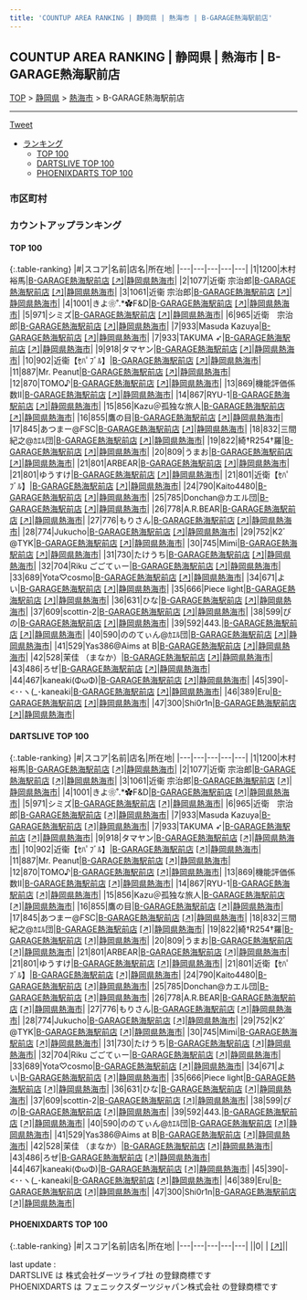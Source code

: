 ```yaml
---
title: 'COUNTUP AREA RANKING | 静岡県 | 熱海市 | B-GARAGE熱海駅前店'
---
```

## COUNTUP AREA RANKING | 静岡県 | 熱海市 | B-GARAGE熱海駅前店

[TOP](/darts/rank/) > [静岡県](/darts/rank/静岡県/) > [熱海市](/darts/rank/静岡県/熱海市/) > B-GARAGE熱海駅前店

___

<a href="https://twitter.com/share?ref_src=twsrc%5Etfw" data-text="COUNTUP AREA RANKING | 静岡県熱海市B-GARAGE熱海駅前店" class="twitter-share-button" data-hashtags="DARTSLIVE,PHOENIXDARTS,darts,ダーツ" data-show-count="false">Tweet</a>

* [ランキング](#カウントアップランキング)
    * [TOP 100](#top-100)
    * [DARTSLIVE TOP 100](#dartslive-top-100)
    * [PHOENIXDARTS TOP 100](#phoenixdarts-top-100)

### 市区町村

<ul>

</ul>

### カウントアップランキング

#### TOP 100



{:.table-ranking}
|#|スコア|名前|店名|所在地|
|---|---|---|---|---|
|1|1200|<span class="rank-name-dl">木村 裕馬</span>|<a href="/darts/rank/shops/8d57c22f6e53f4ff25d56fb0e5c39bac.html">B-GARAGE熱海駅前店</a> <a href="https://search.dartslive.com/jp/shop/8d57c22f6e53f4ff25d56fb0e5c39bac">[↗]</a>|<a href="/darts/rank/静岡県/熱海市">静岡県熱海市</a>|
|2|1077|<span class="rank-name-dl">近衛 宗治郎</span>|<a href="/darts/rank/shops/8d57c22f6e53f4ff25d56fb0e5c39bac.html">B-GARAGE熱海駅前店</a> <a href="https://search.dartslive.com/jp/shop/8d57c22f6e53f4ff25d56fb0e5c39bac">[↗]</a>|<a href="/darts/rank/静岡県/熱海市">静岡県熱海市</a>|
|3|1061|<span class="rank-name-dl">近衞 宗治郎</span>|<a href="/darts/rank/shops/8d57c22f6e53f4ff25d56fb0e5c39bac.html">B-GARAGE熱海駅前店</a> <a href="https://search.dartslive.com/jp/shop/8d57c22f6e53f4ff25d56fb0e5c39bac">[↗]</a>|<a href="/darts/rank/静岡県/熱海市">静岡県熱海市</a>|
|4|1001|<span class="rank-name-dl">きよ❀˚.*✿F&amp;D</span>|<a href="/darts/rank/shops/8d57c22f6e53f4ff25d56fb0e5c39bac.html">B-GARAGE熱海駅前店</a> <a href="https://search.dartslive.com/jp/shop/8d57c22f6e53f4ff25d56fb0e5c39bac">[↗]</a>|<a href="/darts/rank/静岡県/熱海市">静岡県熱海市</a>|
|5|971|<span class="rank-name-dl">シミズ</span>|<a href="/darts/rank/shops/8d57c22f6e53f4ff25d56fb0e5c39bac.html">B-GARAGE熱海駅前店</a> <a href="https://search.dartslive.com/jp/shop/8d57c22f6e53f4ff25d56fb0e5c39bac">[↗]</a>|<a href="/darts/rank/静岡県/熱海市">静岡県熱海市</a>|
|6|965|<span class="rank-name-dl">近衛　宗治郎</span>|<a href="/darts/rank/shops/8d57c22f6e53f4ff25d56fb0e5c39bac.html">B-GARAGE熱海駅前店</a> <a href="https://search.dartslive.com/jp/shop/8d57c22f6e53f4ff25d56fb0e5c39bac">[↗]</a>|<a href="/darts/rank/静岡県/熱海市">静岡県熱海市</a>|
|7|933|<span class="rank-name-dl">Masuda Kazuya</span>|<a href="/darts/rank/shops/8d57c22f6e53f4ff25d56fb0e5c39bac.html">B-GARAGE熱海駅前店</a> <a href="https://search.dartslive.com/jp/shop/8d57c22f6e53f4ff25d56fb0e5c39bac">[↗]</a>|<a href="/darts/rank/静岡県/熱海市">静岡県熱海市</a>|
|7|933|<span class="rank-name-dl">TAKUMA ➶</span>|<a href="/darts/rank/shops/8d57c22f6e53f4ff25d56fb0e5c39bac.html">B-GARAGE熱海駅前店</a> <a href="https://search.dartslive.com/jp/shop/8d57c22f6e53f4ff25d56fb0e5c39bac">[↗]</a>|<a href="/darts/rank/静岡県/熱海市">静岡県熱海市</a>|
|9|918|<span class="rank-name-dl">タマヤン</span>|<a href="/darts/rank/shops/8d57c22f6e53f4ff25d56fb0e5c39bac.html">B-GARAGE熱海駅前店</a> <a href="https://search.dartslive.com/jp/shop/8d57c22f6e53f4ff25d56fb0e5c39bac">[↗]</a>|<a href="/darts/rank/静岡県/熱海市">静岡県熱海市</a>|
|10|902|<span class="rank-name-dl">近衞【ｾﾊﾟﾌﾞﾙ】</span>|<a href="/darts/rank/shops/8d57c22f6e53f4ff25d56fb0e5c39bac.html">B-GARAGE熱海駅前店</a> <a href="https://search.dartslive.com/jp/shop/8d57c22f6e53f4ff25d56fb0e5c39bac">[↗]</a>|<a href="/darts/rank/静岡県/熱海市">静岡県熱海市</a>|
|11|887|<span class="rank-name-dl">Mr. Peanut</span>|<a href="/darts/rank/shops/8d57c22f6e53f4ff25d56fb0e5c39bac.html">B-GARAGE熱海駅前店</a> <a href="https://search.dartslive.com/jp/shop/8d57c22f6e53f4ff25d56fb0e5c39bac">[↗]</a>|<a href="/darts/rank/静岡県/熱海市">静岡県熱海市</a>|
|12|870|<span class="rank-name-dl">TOMO♪</span>|<a href="/darts/rank/shops/8d57c22f6e53f4ff25d56fb0e5c39bac.html">B-GARAGE熱海駅前店</a> <a href="https://search.dartslive.com/jp/shop/8d57c22f6e53f4ff25d56fb0e5c39bac">[↗]</a>|<a href="/darts/rank/静岡県/熱海市">静岡県熱海市</a>|
|13|869|<span class="rank-name-dl">機能評価係数Ⅱ</span>|<a href="/darts/rank/shops/8d57c22f6e53f4ff25d56fb0e5c39bac.html">B-GARAGE熱海駅前店</a> <a href="https://search.dartslive.com/jp/shop/8d57c22f6e53f4ff25d56fb0e5c39bac">[↗]</a>|<a href="/darts/rank/静岡県/熱海市">静岡県熱海市</a>|
|14|867|<span class="rank-name-dl">RYU-1</span>|<a href="/darts/rank/shops/8d57c22f6e53f4ff25d56fb0e5c39bac.html">B-GARAGE熱海駅前店</a> <a href="https://search.dartslive.com/jp/shop/8d57c22f6e53f4ff25d56fb0e5c39bac">[↗]</a>|<a href="/darts/rank/静岡県/熱海市">静岡県熱海市</a>|
|15|856|<span class="rank-name-dl">Kazu＠孤独な旅人</span>|<a href="/darts/rank/shops/8d57c22f6e53f4ff25d56fb0e5c39bac.html">B-GARAGE熱海駅前店</a> <a href="https://search.dartslive.com/jp/shop/8d57c22f6e53f4ff25d56fb0e5c39bac">[↗]</a>|<a href="/darts/rank/静岡県/熱海市">静岡県熱海市</a>|
|16|855|<span class="rank-name-dl">鷹の目</span>|<a href="/darts/rank/shops/8d57c22f6e53f4ff25d56fb0e5c39bac.html">B-GARAGE熱海駅前店</a> <a href="https://search.dartslive.com/jp/shop/8d57c22f6e53f4ff25d56fb0e5c39bac">[↗]</a>|<a href="/darts/rank/静岡県/熱海市">静岡県熱海市</a>|
|17|845|<span class="rank-name-dl">あつまー@FSC</span>|<a href="/darts/rank/shops/8d57c22f6e53f4ff25d56fb0e5c39bac.html">B-GARAGE熱海駅前店</a> <a href="https://search.dartslive.com/jp/shop/8d57c22f6e53f4ff25d56fb0e5c39bac">[↗]</a>|<a href="/darts/rank/静岡県/熱海市">静岡県熱海市</a>|
|18|832|<span class="rank-name-dl">三間 紀之@ｶｴﾙ団</span>|<a href="/darts/rank/shops/8d57c22f6e53f4ff25d56fb0e5c39bac.html">B-GARAGE熱海駅前店</a> <a href="https://search.dartslive.com/jp/shop/8d57c22f6e53f4ff25d56fb0e5c39bac">[↗]</a>|<a href="/darts/rank/静岡県/熱海市">静岡県熱海市</a>|
|19|822|<span class="rank-name-dl">綺†R254†羅</span>|<a href="/darts/rank/shops/8d57c22f6e53f4ff25d56fb0e5c39bac.html">B-GARAGE熱海駅前店</a> <a href="https://search.dartslive.com/jp/shop/8d57c22f6e53f4ff25d56fb0e5c39bac">[↗]</a>|<a href="/darts/rank/静岡県/熱海市">静岡県熱海市</a>|
|20|809|<span class="rank-name-dl">うまお</span>|<a href="/darts/rank/shops/8d57c22f6e53f4ff25d56fb0e5c39bac.html">B-GARAGE熱海駅前店</a> <a href="https://search.dartslive.com/jp/shop/8d57c22f6e53f4ff25d56fb0e5c39bac">[↗]</a>|<a href="/darts/rank/静岡県/熱海市">静岡県熱海市</a>|
|21|801|<span class="rank-name-dl">ARBEAR</span>|<a href="/darts/rank/shops/8d57c22f6e53f4ff25d56fb0e5c39bac.html">B-GARAGE熱海駅前店</a> <a href="https://search.dartslive.com/jp/shop/8d57c22f6e53f4ff25d56fb0e5c39bac">[↗]</a>|<a href="/darts/rank/静岡県/熱海市">静岡県熱海市</a>|
|21|801|<span class="rank-name-dl">ゆうすけ</span>|<a href="/darts/rank/shops/8d57c22f6e53f4ff25d56fb0e5c39bac.html">B-GARAGE熱海駅前店</a> <a href="https://search.dartslive.com/jp/shop/8d57c22f6e53f4ff25d56fb0e5c39bac">[↗]</a>|<a href="/darts/rank/静岡県/熱海市">静岡県熱海市</a>|
|21|801|<span class="rank-name-dl">近衛【ｾﾊﾟﾌﾞﾙ】</span>|<a href="/darts/rank/shops/8d57c22f6e53f4ff25d56fb0e5c39bac.html">B-GARAGE熱海駅前店</a> <a href="https://search.dartslive.com/jp/shop/8d57c22f6e53f4ff25d56fb0e5c39bac">[↗]</a>|<a href="/darts/rank/静岡県/熱海市">静岡県熱海市</a>|
|24|790|<span class="rank-name-dl">Kaito4480</span>|<a href="/darts/rank/shops/8d57c22f6e53f4ff25d56fb0e5c39bac.html">B-GARAGE熱海駅前店</a> <a href="https://search.dartslive.com/jp/shop/8d57c22f6e53f4ff25d56fb0e5c39bac">[↗]</a>|<a href="/darts/rank/静岡県/熱海市">静岡県熱海市</a>|
|25|785|<span class="rank-name-dl">Donchan@カエル団</span>|<a href="/darts/rank/shops/8d57c22f6e53f4ff25d56fb0e5c39bac.html">B-GARAGE熱海駅前店</a> <a href="https://search.dartslive.com/jp/shop/8d57c22f6e53f4ff25d56fb0e5c39bac">[↗]</a>|<a href="/darts/rank/静岡県/熱海市">静岡県熱海市</a>|
|26|778|<span class="rank-name-dl">A.R.BEAR</span>|<a href="/darts/rank/shops/8d57c22f6e53f4ff25d56fb0e5c39bac.html">B-GARAGE熱海駅前店</a> <a href="https://search.dartslive.com/jp/shop/8d57c22f6e53f4ff25d56fb0e5c39bac">[↗]</a>|<a href="/darts/rank/静岡県/熱海市">静岡県熱海市</a>|
|27|776|<span class="rank-name-dl">もりさん</span>|<a href="/darts/rank/shops/8d57c22f6e53f4ff25d56fb0e5c39bac.html">B-GARAGE熱海駅前店</a> <a href="https://search.dartslive.com/jp/shop/8d57c22f6e53f4ff25d56fb0e5c39bac">[↗]</a>|<a href="/darts/rank/静岡県/熱海市">静岡県熱海市</a>|
|28|774|<span class="rank-name-dl">Jukucho</span>|<a href="/darts/rank/shops/8d57c22f6e53f4ff25d56fb0e5c39bac.html">B-GARAGE熱海駅前店</a> <a href="https://search.dartslive.com/jp/shop/8d57c22f6e53f4ff25d56fb0e5c39bac">[↗]</a>|<a href="/darts/rank/静岡県/熱海市">静岡県熱海市</a>|
|29|752|<span class="rank-name-dl">K2ﾞ　@TYK</span>|<a href="/darts/rank/shops/8d57c22f6e53f4ff25d56fb0e5c39bac.html">B-GARAGE熱海駅前店</a> <a href="https://search.dartslive.com/jp/shop/8d57c22f6e53f4ff25d56fb0e5c39bac">[↗]</a>|<a href="/darts/rank/静岡県/熱海市">静岡県熱海市</a>|
|30|745|<span class="rank-name-dl">Mimi</span>|<a href="/darts/rank/shops/8d57c22f6e53f4ff25d56fb0e5c39bac.html">B-GARAGE熱海駅前店</a> <a href="https://search.dartslive.com/jp/shop/8d57c22f6e53f4ff25d56fb0e5c39bac">[↗]</a>|<a href="/darts/rank/静岡県/熱海市">静岡県熱海市</a>|
|31|730|<span class="rank-name-dl">たけうち</span>|<a href="/darts/rank/shops/8d57c22f6e53f4ff25d56fb0e5c39bac.html">B-GARAGE熱海駅前店</a> <a href="https://search.dartslive.com/jp/shop/8d57c22f6e53f4ff25d56fb0e5c39bac">[↗]</a>|<a href="/darts/rank/静岡県/熱海市">静岡県熱海市</a>|
|32|704|<span class="rank-name-dl">Riku ごごてぃー</span>|<a href="/darts/rank/shops/8d57c22f6e53f4ff25d56fb0e5c39bac.html">B-GARAGE熱海駅前店</a> <a href="https://search.dartslive.com/jp/shop/8d57c22f6e53f4ff25d56fb0e5c39bac">[↗]</a>|<a href="/darts/rank/静岡県/熱海市">静岡県熱海市</a>|
|33|689|<span class="rank-name-dl">Yota♡cosmo</span>|<a href="/darts/rank/shops/8d57c22f6e53f4ff25d56fb0e5c39bac.html">B-GARAGE熱海駅前店</a> <a href="https://search.dartslive.com/jp/shop/8d57c22f6e53f4ff25d56fb0e5c39bac">[↗]</a>|<a href="/darts/rank/静岡県/熱海市">静岡県熱海市</a>|
|34|671|<span class="rank-name-dl">よい</span>|<a href="/darts/rank/shops/8d57c22f6e53f4ff25d56fb0e5c39bac.html">B-GARAGE熱海駅前店</a> <a href="https://search.dartslive.com/jp/shop/8d57c22f6e53f4ff25d56fb0e5c39bac">[↗]</a>|<a href="/darts/rank/静岡県/熱海市">静岡県熱海市</a>|
|35|666|<span class="rank-name-dl">Piece light</span>|<a href="/darts/rank/shops/8d57c22f6e53f4ff25d56fb0e5c39bac.html">B-GARAGE熱海駅前店</a> <a href="https://search.dartslive.com/jp/shop/8d57c22f6e53f4ff25d56fb0e5c39bac">[↗]</a>|<a href="/darts/rank/静岡県/熱海市">静岡県熱海市</a>|
|36|631|<span class="rank-name-dl">ひな</span>|<a href="/darts/rank/shops/8d57c22f6e53f4ff25d56fb0e5c39bac.html">B-GARAGE熱海駅前店</a> <a href="https://search.dartslive.com/jp/shop/8d57c22f6e53f4ff25d56fb0e5c39bac">[↗]</a>|<a href="/darts/rank/静岡県/熱海市">静岡県熱海市</a>|
|37|609|<span class="rank-name-dl">scottin-2</span>|<a href="/darts/rank/shops/8d57c22f6e53f4ff25d56fb0e5c39bac.html">B-GARAGE熱海駅前店</a> <a href="https://search.dartslive.com/jp/shop/8d57c22f6e53f4ff25d56fb0e5c39bac">[↗]</a>|<a href="/darts/rank/静岡県/熱海市">静岡県熱海市</a>|
|38|599|<span class="rank-name-dl">ぴの</span>|<a href="/darts/rank/shops/8d57c22f6e53f4ff25d56fb0e5c39bac.html">B-GARAGE熱海駅前店</a> <a href="https://search.dartslive.com/jp/shop/8d57c22f6e53f4ff25d56fb0e5c39bac">[↗]</a>|<a href="/darts/rank/静岡県/熱海市">静岡県熱海市</a>|
|39|592|<span class="rank-name-dl">443.</span>|<a href="/darts/rank/shops/8d57c22f6e53f4ff25d56fb0e5c39bac.html">B-GARAGE熱海駅前店</a> <a href="https://search.dartslive.com/jp/shop/8d57c22f6e53f4ff25d56fb0e5c39bac">[↗]</a>|<a href="/darts/rank/静岡県/熱海市">静岡県熱海市</a>|
|40|590|<span class="rank-name-dl">ののてぃん@ｶｴﾙ団</span>|<a href="/darts/rank/shops/8d57c22f6e53f4ff25d56fb0e5c39bac.html">B-GARAGE熱海駅前店</a> <a href="https://search.dartslive.com/jp/shop/8d57c22f6e53f4ff25d56fb0e5c39bac">[↗]</a>|<a href="/darts/rank/静岡県/熱海市">静岡県熱海市</a>|
|41|529|<span class="rank-name-dl">Yas386@Aims at B</span>|<a href="/darts/rank/shops/8d57c22f6e53f4ff25d56fb0e5c39bac.html">B-GARAGE熱海駅前店</a> <a href="https://search.dartslive.com/jp/shop/8d57c22f6e53f4ff25d56fb0e5c39bac">[↗]</a>|<a href="/darts/rank/静岡県/熱海市">静岡県熱海市</a>|
|42|528|<span class="rank-name-dl">茉佳 （まなか）</span>|<a href="/darts/rank/shops/8d57c22f6e53f4ff25d56fb0e5c39bac.html">B-GARAGE熱海駅前店</a> <a href="https://search.dartslive.com/jp/shop/8d57c22f6e53f4ff25d56fb0e5c39bac">[↗]</a>|<a href="/darts/rank/静岡県/熱海市">静岡県熱海市</a>|
|43|486|<span class="rank-name-dl">ろぜ</span>|<a href="/darts/rank/shops/8d57c22f6e53f4ff25d56fb0e5c39bac.html">B-GARAGE熱海駅前店</a> <a href="https://search.dartslive.com/jp/shop/8d57c22f6e53f4ff25d56fb0e5c39bac">[↗]</a>|<a href="/darts/rank/静岡県/熱海市">静岡県熱海市</a>|
|44|467|<span class="rank-name-dl">kaneaki(ΦωΦ)</span>|<a href="/darts/rank/shops/8d57c22f6e53f4ff25d56fb0e5c39bac.html">B-GARAGE熱海駅前店</a> <a href="https://search.dartslive.com/jp/shop/8d57c22f6e53f4ff25d56fb0e5c39bac">[↗]</a>|<a href="/darts/rank/静岡県/熱海市">静岡県熱海市</a>|
|45|390|<span class="rank-name-dl">-&lt;･･ヽ(_･kaneaki</span>|<a href="/darts/rank/shops/8d57c22f6e53f4ff25d56fb0e5c39bac.html">B-GARAGE熱海駅前店</a> <a href="https://search.dartslive.com/jp/shop/8d57c22f6e53f4ff25d56fb0e5c39bac">[↗]</a>|<a href="/darts/rank/静岡県/熱海市">静岡県熱海市</a>|
|46|389|<span class="rank-name-dl">Eru</span>|<a href="/darts/rank/shops/8d57c22f6e53f4ff25d56fb0e5c39bac.html">B-GARAGE熱海駅前店</a> <a href="https://search.dartslive.com/jp/shop/8d57c22f6e53f4ff25d56fb0e5c39bac">[↗]</a>|<a href="/darts/rank/静岡県/熱海市">静岡県熱海市</a>|
|47|300|<span class="rank-name-dl">Shi0r1n</span>|<a href="/darts/rank/shops/8d57c22f6e53f4ff25d56fb0e5c39bac.html">B-GARAGE熱海駅前店</a> <a href="https://search.dartslive.com/jp/shop/8d57c22f6e53f4ff25d56fb0e5c39bac">[↗]</a>|<a href="/darts/rank/静岡県/熱海市">静岡県熱海市</a>|


#### DARTSLIVE TOP 100



{:.table-ranking}
|#|スコア|名前|店名|所在地|
|---|---|---|---|---|
|1|1200|<span class="rank-name-dl">木村 裕馬</span>|<a href="/darts/rank/shops/8d57c22f6e53f4ff25d56fb0e5c39bac.html">B-GARAGE熱海駅前店</a> <a href="https://search.dartslive.com/jp/shop/8d57c22f6e53f4ff25d56fb0e5c39bac">[↗]</a>|<a href="/darts/rank/静岡県/熱海市">静岡県熱海市</a>|
|2|1077|<span class="rank-name-dl">近衛 宗治郎</span>|<a href="/darts/rank/shops/8d57c22f6e53f4ff25d56fb0e5c39bac.html">B-GARAGE熱海駅前店</a> <a href="https://search.dartslive.com/jp/shop/8d57c22f6e53f4ff25d56fb0e5c39bac">[↗]</a>|<a href="/darts/rank/静岡県/熱海市">静岡県熱海市</a>|
|3|1061|<span class="rank-name-dl">近衞 宗治郎</span>|<a href="/darts/rank/shops/8d57c22f6e53f4ff25d56fb0e5c39bac.html">B-GARAGE熱海駅前店</a> <a href="https://search.dartslive.com/jp/shop/8d57c22f6e53f4ff25d56fb0e5c39bac">[↗]</a>|<a href="/darts/rank/静岡県/熱海市">静岡県熱海市</a>|
|4|1001|<span class="rank-name-dl">きよ❀˚.*✿F&amp;D</span>|<a href="/darts/rank/shops/8d57c22f6e53f4ff25d56fb0e5c39bac.html">B-GARAGE熱海駅前店</a> <a href="https://search.dartslive.com/jp/shop/8d57c22f6e53f4ff25d56fb0e5c39bac">[↗]</a>|<a href="/darts/rank/静岡県/熱海市">静岡県熱海市</a>|
|5|971|<span class="rank-name-dl">シミズ</span>|<a href="/darts/rank/shops/8d57c22f6e53f4ff25d56fb0e5c39bac.html">B-GARAGE熱海駅前店</a> <a href="https://search.dartslive.com/jp/shop/8d57c22f6e53f4ff25d56fb0e5c39bac">[↗]</a>|<a href="/darts/rank/静岡県/熱海市">静岡県熱海市</a>|
|6|965|<span class="rank-name-dl">近衛　宗治郎</span>|<a href="/darts/rank/shops/8d57c22f6e53f4ff25d56fb0e5c39bac.html">B-GARAGE熱海駅前店</a> <a href="https://search.dartslive.com/jp/shop/8d57c22f6e53f4ff25d56fb0e5c39bac">[↗]</a>|<a href="/darts/rank/静岡県/熱海市">静岡県熱海市</a>|
|7|933|<span class="rank-name-dl">Masuda Kazuya</span>|<a href="/darts/rank/shops/8d57c22f6e53f4ff25d56fb0e5c39bac.html">B-GARAGE熱海駅前店</a> <a href="https://search.dartslive.com/jp/shop/8d57c22f6e53f4ff25d56fb0e5c39bac">[↗]</a>|<a href="/darts/rank/静岡県/熱海市">静岡県熱海市</a>|
|7|933|<span class="rank-name-dl">TAKUMA ➶</span>|<a href="/darts/rank/shops/8d57c22f6e53f4ff25d56fb0e5c39bac.html">B-GARAGE熱海駅前店</a> <a href="https://search.dartslive.com/jp/shop/8d57c22f6e53f4ff25d56fb0e5c39bac">[↗]</a>|<a href="/darts/rank/静岡県/熱海市">静岡県熱海市</a>|
|9|918|<span class="rank-name-dl">タマヤン</span>|<a href="/darts/rank/shops/8d57c22f6e53f4ff25d56fb0e5c39bac.html">B-GARAGE熱海駅前店</a> <a href="https://search.dartslive.com/jp/shop/8d57c22f6e53f4ff25d56fb0e5c39bac">[↗]</a>|<a href="/darts/rank/静岡県/熱海市">静岡県熱海市</a>|
|10|902|<span class="rank-name-dl">近衞【ｾﾊﾟﾌﾞﾙ】</span>|<a href="/darts/rank/shops/8d57c22f6e53f4ff25d56fb0e5c39bac.html">B-GARAGE熱海駅前店</a> <a href="https://search.dartslive.com/jp/shop/8d57c22f6e53f4ff25d56fb0e5c39bac">[↗]</a>|<a href="/darts/rank/静岡県/熱海市">静岡県熱海市</a>|
|11|887|<span class="rank-name-dl">Mr. Peanut</span>|<a href="/darts/rank/shops/8d57c22f6e53f4ff25d56fb0e5c39bac.html">B-GARAGE熱海駅前店</a> <a href="https://search.dartslive.com/jp/shop/8d57c22f6e53f4ff25d56fb0e5c39bac">[↗]</a>|<a href="/darts/rank/静岡県/熱海市">静岡県熱海市</a>|
|12|870|<span class="rank-name-dl">TOMO♪</span>|<a href="/darts/rank/shops/8d57c22f6e53f4ff25d56fb0e5c39bac.html">B-GARAGE熱海駅前店</a> <a href="https://search.dartslive.com/jp/shop/8d57c22f6e53f4ff25d56fb0e5c39bac">[↗]</a>|<a href="/darts/rank/静岡県/熱海市">静岡県熱海市</a>|
|13|869|<span class="rank-name-dl">機能評価係数Ⅱ</span>|<a href="/darts/rank/shops/8d57c22f6e53f4ff25d56fb0e5c39bac.html">B-GARAGE熱海駅前店</a> <a href="https://search.dartslive.com/jp/shop/8d57c22f6e53f4ff25d56fb0e5c39bac">[↗]</a>|<a href="/darts/rank/静岡県/熱海市">静岡県熱海市</a>|
|14|867|<span class="rank-name-dl">RYU-1</span>|<a href="/darts/rank/shops/8d57c22f6e53f4ff25d56fb0e5c39bac.html">B-GARAGE熱海駅前店</a> <a href="https://search.dartslive.com/jp/shop/8d57c22f6e53f4ff25d56fb0e5c39bac">[↗]</a>|<a href="/darts/rank/静岡県/熱海市">静岡県熱海市</a>|
|15|856|<span class="rank-name-dl">Kazu＠孤独な旅人</span>|<a href="/darts/rank/shops/8d57c22f6e53f4ff25d56fb0e5c39bac.html">B-GARAGE熱海駅前店</a> <a href="https://search.dartslive.com/jp/shop/8d57c22f6e53f4ff25d56fb0e5c39bac">[↗]</a>|<a href="/darts/rank/静岡県/熱海市">静岡県熱海市</a>|
|16|855|<span class="rank-name-dl">鷹の目</span>|<a href="/darts/rank/shops/8d57c22f6e53f4ff25d56fb0e5c39bac.html">B-GARAGE熱海駅前店</a> <a href="https://search.dartslive.com/jp/shop/8d57c22f6e53f4ff25d56fb0e5c39bac">[↗]</a>|<a href="/darts/rank/静岡県/熱海市">静岡県熱海市</a>|
|17|845|<span class="rank-name-dl">あつまー@FSC</span>|<a href="/darts/rank/shops/8d57c22f6e53f4ff25d56fb0e5c39bac.html">B-GARAGE熱海駅前店</a> <a href="https://search.dartslive.com/jp/shop/8d57c22f6e53f4ff25d56fb0e5c39bac">[↗]</a>|<a href="/darts/rank/静岡県/熱海市">静岡県熱海市</a>|
|18|832|<span class="rank-name-dl">三間 紀之@ｶｴﾙ団</span>|<a href="/darts/rank/shops/8d57c22f6e53f4ff25d56fb0e5c39bac.html">B-GARAGE熱海駅前店</a> <a href="https://search.dartslive.com/jp/shop/8d57c22f6e53f4ff25d56fb0e5c39bac">[↗]</a>|<a href="/darts/rank/静岡県/熱海市">静岡県熱海市</a>|
|19|822|<span class="rank-name-dl">綺†R254†羅</span>|<a href="/darts/rank/shops/8d57c22f6e53f4ff25d56fb0e5c39bac.html">B-GARAGE熱海駅前店</a> <a href="https://search.dartslive.com/jp/shop/8d57c22f6e53f4ff25d56fb0e5c39bac">[↗]</a>|<a href="/darts/rank/静岡県/熱海市">静岡県熱海市</a>|
|20|809|<span class="rank-name-dl">うまお</span>|<a href="/darts/rank/shops/8d57c22f6e53f4ff25d56fb0e5c39bac.html">B-GARAGE熱海駅前店</a> <a href="https://search.dartslive.com/jp/shop/8d57c22f6e53f4ff25d56fb0e5c39bac">[↗]</a>|<a href="/darts/rank/静岡県/熱海市">静岡県熱海市</a>|
|21|801|<span class="rank-name-dl">ARBEAR</span>|<a href="/darts/rank/shops/8d57c22f6e53f4ff25d56fb0e5c39bac.html">B-GARAGE熱海駅前店</a> <a href="https://search.dartslive.com/jp/shop/8d57c22f6e53f4ff25d56fb0e5c39bac">[↗]</a>|<a href="/darts/rank/静岡県/熱海市">静岡県熱海市</a>|
|21|801|<span class="rank-name-dl">ゆうすけ</span>|<a href="/darts/rank/shops/8d57c22f6e53f4ff25d56fb0e5c39bac.html">B-GARAGE熱海駅前店</a> <a href="https://search.dartslive.com/jp/shop/8d57c22f6e53f4ff25d56fb0e5c39bac">[↗]</a>|<a href="/darts/rank/静岡県/熱海市">静岡県熱海市</a>|
|21|801|<span class="rank-name-dl">近衛【ｾﾊﾟﾌﾞﾙ】</span>|<a href="/darts/rank/shops/8d57c22f6e53f4ff25d56fb0e5c39bac.html">B-GARAGE熱海駅前店</a> <a href="https://search.dartslive.com/jp/shop/8d57c22f6e53f4ff25d56fb0e5c39bac">[↗]</a>|<a href="/darts/rank/静岡県/熱海市">静岡県熱海市</a>|
|24|790|<span class="rank-name-dl">Kaito4480</span>|<a href="/darts/rank/shops/8d57c22f6e53f4ff25d56fb0e5c39bac.html">B-GARAGE熱海駅前店</a> <a href="https://search.dartslive.com/jp/shop/8d57c22f6e53f4ff25d56fb0e5c39bac">[↗]</a>|<a href="/darts/rank/静岡県/熱海市">静岡県熱海市</a>|
|25|785|<span class="rank-name-dl">Donchan@カエル団</span>|<a href="/darts/rank/shops/8d57c22f6e53f4ff25d56fb0e5c39bac.html">B-GARAGE熱海駅前店</a> <a href="https://search.dartslive.com/jp/shop/8d57c22f6e53f4ff25d56fb0e5c39bac">[↗]</a>|<a href="/darts/rank/静岡県/熱海市">静岡県熱海市</a>|
|26|778|<span class="rank-name-dl">A.R.BEAR</span>|<a href="/darts/rank/shops/8d57c22f6e53f4ff25d56fb0e5c39bac.html">B-GARAGE熱海駅前店</a> <a href="https://search.dartslive.com/jp/shop/8d57c22f6e53f4ff25d56fb0e5c39bac">[↗]</a>|<a href="/darts/rank/静岡県/熱海市">静岡県熱海市</a>|
|27|776|<span class="rank-name-dl">もりさん</span>|<a href="/darts/rank/shops/8d57c22f6e53f4ff25d56fb0e5c39bac.html">B-GARAGE熱海駅前店</a> <a href="https://search.dartslive.com/jp/shop/8d57c22f6e53f4ff25d56fb0e5c39bac">[↗]</a>|<a href="/darts/rank/静岡県/熱海市">静岡県熱海市</a>|
|28|774|<span class="rank-name-dl">Jukucho</span>|<a href="/darts/rank/shops/8d57c22f6e53f4ff25d56fb0e5c39bac.html">B-GARAGE熱海駅前店</a> <a href="https://search.dartslive.com/jp/shop/8d57c22f6e53f4ff25d56fb0e5c39bac">[↗]</a>|<a href="/darts/rank/静岡県/熱海市">静岡県熱海市</a>|
|29|752|<span class="rank-name-dl">K2ﾞ　@TYK</span>|<a href="/darts/rank/shops/8d57c22f6e53f4ff25d56fb0e5c39bac.html">B-GARAGE熱海駅前店</a> <a href="https://search.dartslive.com/jp/shop/8d57c22f6e53f4ff25d56fb0e5c39bac">[↗]</a>|<a href="/darts/rank/静岡県/熱海市">静岡県熱海市</a>|
|30|745|<span class="rank-name-dl">Mimi</span>|<a href="/darts/rank/shops/8d57c22f6e53f4ff25d56fb0e5c39bac.html">B-GARAGE熱海駅前店</a> <a href="https://search.dartslive.com/jp/shop/8d57c22f6e53f4ff25d56fb0e5c39bac">[↗]</a>|<a href="/darts/rank/静岡県/熱海市">静岡県熱海市</a>|
|31|730|<span class="rank-name-dl">たけうち</span>|<a href="/darts/rank/shops/8d57c22f6e53f4ff25d56fb0e5c39bac.html">B-GARAGE熱海駅前店</a> <a href="https://search.dartslive.com/jp/shop/8d57c22f6e53f4ff25d56fb0e5c39bac">[↗]</a>|<a href="/darts/rank/静岡県/熱海市">静岡県熱海市</a>|
|32|704|<span class="rank-name-dl">Riku ごごてぃー</span>|<a href="/darts/rank/shops/8d57c22f6e53f4ff25d56fb0e5c39bac.html">B-GARAGE熱海駅前店</a> <a href="https://search.dartslive.com/jp/shop/8d57c22f6e53f4ff25d56fb0e5c39bac">[↗]</a>|<a href="/darts/rank/静岡県/熱海市">静岡県熱海市</a>|
|33|689|<span class="rank-name-dl">Yota♡cosmo</span>|<a href="/darts/rank/shops/8d57c22f6e53f4ff25d56fb0e5c39bac.html">B-GARAGE熱海駅前店</a> <a href="https://search.dartslive.com/jp/shop/8d57c22f6e53f4ff25d56fb0e5c39bac">[↗]</a>|<a href="/darts/rank/静岡県/熱海市">静岡県熱海市</a>|
|34|671|<span class="rank-name-dl">よい</span>|<a href="/darts/rank/shops/8d57c22f6e53f4ff25d56fb0e5c39bac.html">B-GARAGE熱海駅前店</a> <a href="https://search.dartslive.com/jp/shop/8d57c22f6e53f4ff25d56fb0e5c39bac">[↗]</a>|<a href="/darts/rank/静岡県/熱海市">静岡県熱海市</a>|
|35|666|<span class="rank-name-dl">Piece light</span>|<a href="/darts/rank/shops/8d57c22f6e53f4ff25d56fb0e5c39bac.html">B-GARAGE熱海駅前店</a> <a href="https://search.dartslive.com/jp/shop/8d57c22f6e53f4ff25d56fb0e5c39bac">[↗]</a>|<a href="/darts/rank/静岡県/熱海市">静岡県熱海市</a>|
|36|631|<span class="rank-name-dl">ひな</span>|<a href="/darts/rank/shops/8d57c22f6e53f4ff25d56fb0e5c39bac.html">B-GARAGE熱海駅前店</a> <a href="https://search.dartslive.com/jp/shop/8d57c22f6e53f4ff25d56fb0e5c39bac">[↗]</a>|<a href="/darts/rank/静岡県/熱海市">静岡県熱海市</a>|
|37|609|<span class="rank-name-dl">scottin-2</span>|<a href="/darts/rank/shops/8d57c22f6e53f4ff25d56fb0e5c39bac.html">B-GARAGE熱海駅前店</a> <a href="https://search.dartslive.com/jp/shop/8d57c22f6e53f4ff25d56fb0e5c39bac">[↗]</a>|<a href="/darts/rank/静岡県/熱海市">静岡県熱海市</a>|
|38|599|<span class="rank-name-dl">ぴの</span>|<a href="/darts/rank/shops/8d57c22f6e53f4ff25d56fb0e5c39bac.html">B-GARAGE熱海駅前店</a> <a href="https://search.dartslive.com/jp/shop/8d57c22f6e53f4ff25d56fb0e5c39bac">[↗]</a>|<a href="/darts/rank/静岡県/熱海市">静岡県熱海市</a>|
|39|592|<span class="rank-name-dl">443.</span>|<a href="/darts/rank/shops/8d57c22f6e53f4ff25d56fb0e5c39bac.html">B-GARAGE熱海駅前店</a> <a href="https://search.dartslive.com/jp/shop/8d57c22f6e53f4ff25d56fb0e5c39bac">[↗]</a>|<a href="/darts/rank/静岡県/熱海市">静岡県熱海市</a>|
|40|590|<span class="rank-name-dl">ののてぃん@ｶｴﾙ団</span>|<a href="/darts/rank/shops/8d57c22f6e53f4ff25d56fb0e5c39bac.html">B-GARAGE熱海駅前店</a> <a href="https://search.dartslive.com/jp/shop/8d57c22f6e53f4ff25d56fb0e5c39bac">[↗]</a>|<a href="/darts/rank/静岡県/熱海市">静岡県熱海市</a>|
|41|529|<span class="rank-name-dl">Yas386@Aims at B</span>|<a href="/darts/rank/shops/8d57c22f6e53f4ff25d56fb0e5c39bac.html">B-GARAGE熱海駅前店</a> <a href="https://search.dartslive.com/jp/shop/8d57c22f6e53f4ff25d56fb0e5c39bac">[↗]</a>|<a href="/darts/rank/静岡県/熱海市">静岡県熱海市</a>|
|42|528|<span class="rank-name-dl">茉佳 （まなか）</span>|<a href="/darts/rank/shops/8d57c22f6e53f4ff25d56fb0e5c39bac.html">B-GARAGE熱海駅前店</a> <a href="https://search.dartslive.com/jp/shop/8d57c22f6e53f4ff25d56fb0e5c39bac">[↗]</a>|<a href="/darts/rank/静岡県/熱海市">静岡県熱海市</a>|
|43|486|<span class="rank-name-dl">ろぜ</span>|<a href="/darts/rank/shops/8d57c22f6e53f4ff25d56fb0e5c39bac.html">B-GARAGE熱海駅前店</a> <a href="https://search.dartslive.com/jp/shop/8d57c22f6e53f4ff25d56fb0e5c39bac">[↗]</a>|<a href="/darts/rank/静岡県/熱海市">静岡県熱海市</a>|
|44|467|<span class="rank-name-dl">kaneaki(ΦωΦ)</span>|<a href="/darts/rank/shops/8d57c22f6e53f4ff25d56fb0e5c39bac.html">B-GARAGE熱海駅前店</a> <a href="https://search.dartslive.com/jp/shop/8d57c22f6e53f4ff25d56fb0e5c39bac">[↗]</a>|<a href="/darts/rank/静岡県/熱海市">静岡県熱海市</a>|
|45|390|<span class="rank-name-dl">-&lt;･･ヽ(_･kaneaki</span>|<a href="/darts/rank/shops/8d57c22f6e53f4ff25d56fb0e5c39bac.html">B-GARAGE熱海駅前店</a> <a href="https://search.dartslive.com/jp/shop/8d57c22f6e53f4ff25d56fb0e5c39bac">[↗]</a>|<a href="/darts/rank/静岡県/熱海市">静岡県熱海市</a>|
|46|389|<span class="rank-name-dl">Eru</span>|<a href="/darts/rank/shops/8d57c22f6e53f4ff25d56fb0e5c39bac.html">B-GARAGE熱海駅前店</a> <a href="https://search.dartslive.com/jp/shop/8d57c22f6e53f4ff25d56fb0e5c39bac">[↗]</a>|<a href="/darts/rank/静岡県/熱海市">静岡県熱海市</a>|
|47|300|<span class="rank-name-dl">Shi0r1n</span>|<a href="/darts/rank/shops/8d57c22f6e53f4ff25d56fb0e5c39bac.html">B-GARAGE熱海駅前店</a> <a href="https://search.dartslive.com/jp/shop/8d57c22f6e53f4ff25d56fb0e5c39bac">[↗]</a>|<a href="/darts/rank/静岡県/熱海市">静岡県熱海市</a>|


#### PHOENIXDARTS TOP 100



{:.table-ranking}
|#|スコア|名前|店名|所在地|
|---|---|---|---|---|
||0|<span class="rank-name-dl"> </span>|<a href="/darts/rank/shops/.html"></a> <a href="">[↗]</a>|<a href="/darts/rank//"></a>|


<div class="footer border-top border-gray-light mt-5 pt-3 text-right text-gray">
    last update : <span style="font-weight: italic" id="foot_last_modified"></span><br />
    DARTSLIVE は 株式会社ダーツライブ社 の登録商標です<br />
    PHOENIXDARTS は フェニックスダーツジャパン株式会社 の登録商標です<br />
</div>

<script src="https://cdnjs.cloudflare.com/ajax/libs/jquery.tablesorter/2.31.3/js/jquery.tablesorter.min.js" integrity="sha512-qzgd5cYSZcosqpzpn7zF2ZId8f/8CHmFKZ8j7mU4OUXTNRd5g+ZHBPsgKEwoqxCtdQvExE5LprwwPAgoicguNg==" crossorigin="anonymous" referrerpolicy="no-referrer"></script>
<link rel="stylesheet" href="https://cdnjs.cloudflare.com/ajax/libs/jquery.tablesorter/2.31.3/css/theme.default.min.css" integrity="sha512-wghhOJkjQX0Lh3NSWvNKeZ0ZpNn+SPVXX1Qyc9OCaogADktxrBiBdKGDoqVUOyhStvMBmJQ8ZdMHiR3wuEq8+w==" crossorigin="anonymous" referrerpolicy="no-referrer" />
<script>
$(function() {
    $(".table-ranking").tablesorter({sortList:[[0, 0]]});
    $("#foot_last_modified").text(formatDate(new Date(document.lastModified), 'yyyy-MM-dd HH:mm:ss'));
});
</script>

<script async src="https://platform.twitter.com/widgets.js" charset="utf-8"></script>